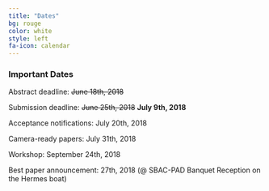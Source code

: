 ```yaml
---
title: "Dates"
bg: rouge
color: white
style: left
fa-icon: calendar
---
```


### Important Dates

Abstract deadline: <s>June 18th, 2018</s>

Submission deadline: <s>June 25th, 2018</s> **July 9th, 2018**

Acceptance notifications: July 20th, 2018

Camera-ready papers: July 31th, 2018

Workshop: September 24th, 2018

Best paper announcement: 27th, 2018 (@ SBAC-PAD Banquet Reception on the Hermes boat)
